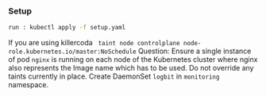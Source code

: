 ### Setup
```sh
run : kubectl apply -f setup.yaml
```
If you are using killercoda ``` taint node controlplane node-role.kubernetes.io/master:NoSchedule```
Question: Ensure a single instance of pod ```nginx``` is running on each node of the Kubernetes cluster where nginx also represents the Image name which has to be used. Do not override any taints currently in place. Create DaemonSet ```logbit``` in ```monitoring``` namespace.
